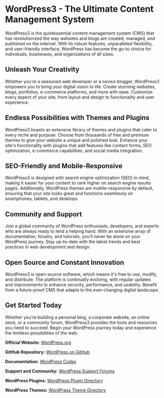 # WordPress3 - The Ultimate Content Management System

WordPress3 is the quintessential content management system (CMS) that has revolutionized the way websites and blogs are created, managed, and published on the internet. With its robust features, unparalleled flexibility, and user-friendly interface, WordPress has become the go-to choice for individuals, businesses, and organizations of all sizes.

## Unleash Your Creativity

Whether you're a seasoned web developer or a novice blogger, WordPress3 empowers you to bring your digital vision to life. Create stunning websites, blogs, portfolios, e-commerce platforms, and more with ease. Customize every aspect of your site, from layout and design to functionality and user experience.

## Endless Possibilities with Themes and Plugins

WordPress3 boasts an extensive library of themes and plugins that cater to every niche and purpose. Choose from thousands of free and premium themes to give your website a unique and polished look. Enhance your site's functionality with plugins that add features like contact forms, SEO optimization, e-commerce capabilities, and social media integration.

## SEO-Friendly and Mobile-Responsive

WordPress3 is designed with search engine optimization (SEO) in mind, making it easier for your content to rank higher on search engine results pages. Additionally, WordPress themes are mobile-responsive by default, ensuring that your site looks great and functions seamlessly on smartphones, tablets, and desktops.

## Community and Support

Join a global community of WordPress enthusiasts, developers, and experts who are always ready to lend a helping hand. With an extensive array of documentation, forums, and tutorials, you'll never be alone on your WordPress journey. Stay up-to-date with the latest trends and best practices in web development and design.

## Open Source and Constant Innovation

WordPress3 is open-source software, which means it's free to use, modify, and distribute. The platform is continually evolving, with regular updates and improvements to enhance security, performance, and usability. Benefit from a future-proof CMS that adapts to the ever-changing digital landscape.

## Get Started Today

Whether you're building a personal blog, a corporate website, an online store, or a community forum, WordPress3 provides the tools and resources you need to succeed. Begin your WordPress journey today and experience the limitless possibilities of the web.

**Official Website:** [WordPress.org](https://wordpress.org)

**GitHub Repository:** [WordPress on GitHub](https://github.com/WordPress/WordPress)

**Documentation:** [WordPress Codex](https://codex.wordpress.org/)

**Support and Community:** [WordPress Support Forums](https://wordpress.org/support/)

**WordPress Plugins:** [WordPress Plugin Directory](https://wordpress.org/plugins/)

**WordPress Themes:** [WordPress Theme Directory](https://wordpress.org/themes/)